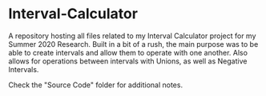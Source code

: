 # Interval-Calculator
A repository hosting all files related to my Interval Calculator project for my Summer 2020 Research. Built in a bit of a rush, the main purpose was to be able to create intervals and allow them to operate with one another. Also allows for operations between intervals with Unions, as well as Negative Intervals.

Check the "Source Code" folder for additional notes.
